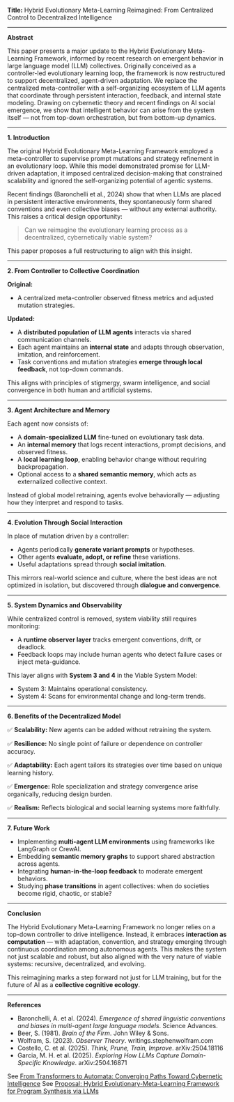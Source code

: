 **Title:**
Hybrid Evolutionary Meta-Learning Reimagined: From Centralized Control to Decentralized Intelligence

---

**Abstract**

This paper presents a major update to the Hybrid Evolutionary Meta-Learning Framework, informed by recent research on emergent behavior in large language model (LLM) collectives. Originally conceived as a controller-led evolutionary learning loop, the framework is now restructured to support decentralized, agent-driven adaptation. We replace the centralized meta-controller with a self-organizing ecosystem of LLM agents that coordinate through persistent interaction, feedback, and internal state modeling. Drawing on cybernetic theory and recent findings on AI social emergence, we show that intelligent behavior can arise from the system itself — not from top-down orchestration, but from bottom-up dynamics.

---

**1. Introduction**

The original Hybrid Evolutionary Meta-Learning Framework employed a meta-controller to supervise prompt mutations and strategy refinement in an evolutionary loop. While this model demonstrated promise for LLM-driven adaptation, it imposed centralized decision-making that constrained scalability and ignored the self-organizing potential of agentic systems.

Recent findings (Baronchelli et al., 2024) show that when LLMs are placed in persistent interactive environments, they spontaneously form shared conventions and even collective biases — without any external authority. This raises a critical design opportunity:

> Can we reimagine the evolutionary learning process as a decentralized, cybernetically viable system?

This paper proposes a full restructuring to align with this insight.

---

**2. From Controller to Collective Coordination**

**Original:**

* A centralized meta-controller observed fitness metrics and adjusted mutation strategies.

**Updated:**

* A **distributed population of LLM agents** interacts via shared communication channels.
* Each agent maintains an **internal state** and adapts through observation, imitation, and reinforcement.
* Task conventions and mutation strategies **emerge through local feedback**, not top-down commands.

This aligns with principles of stigmergy, swarm intelligence, and social convergence in both human and artificial systems.

---

**3. Agent Architecture and Memory**

Each agent now consists of:

* A **domain-specialized LLM** fine-tuned on evolutionary task data.
* An **internal memory** that logs recent interactions, prompt decisions, and observed fitness.
* A **local learning loop**, enabling behavior change without requiring backpropagation.
* Optional access to a **shared semantic memory**, which acts as externalized collective context.

Instead of global model retraining, agents evolve behaviorally — adjusting how they interpret and respond to tasks.

---

**4. Evolution Through Social Interaction**

In place of mutation driven by a controller:

* Agents periodically **generate variant prompts** or hypotheses.
* Other agents **evaluate, adopt, or refine** these variations.
* Useful adaptations spread through **social imitation**.

This mirrors real-world science and culture, where the best ideas are not optimized in isolation, but discovered through **dialogue and convergence**.

---

**5. System Dynamics and Observability**

While centralized control is removed, system viability still requires monitoring:

* A **runtime observer layer** tracks emergent conventions, drift, or deadlock.
* Feedback loops may include human agents who detect failure cases or inject meta-guidance.

This layer aligns with **System 3 and 4** in the Viable System Model:

* System 3: Maintains operational consistency.
* System 4: Scans for environmental change and long-term trends.

---

**6. Benefits of the Decentralized Model**

✅ **Scalability:** New agents can be added without retraining the system.

✅ **Resilience:** No single point of failure or dependence on controller accuracy.

✅ **Adaptability:** Each agent tailors its strategies over time based on unique learning history.

✅ **Emergence:** Role specialization and strategy convergence arise organically, reducing design burden.

✅ **Realism:** Reflects biological and social learning systems more faithfully.

---

**7. Future Work**

* Implementing **multi-agent LLM environments** using frameworks like LangGraph or CrewAI.
* Embedding **semantic memory graphs** to support shared abstraction across agents.
* Integrating **human-in-the-loop feedback** to moderate emergent behaviors.
* Studying **phase transitions** in agent collectives: when do societies become rigid, chaotic, or stable?

---

**Conclusion**

The Hybrid Evolutionary Meta-Learning Framework no longer relies on a top-down controller to drive intelligence. Instead, it embraces **interaction as computation** — with adaptation, convention, and strategy emerging through continuous coordination among autonomous agents. This makes the system not just scalable and robust, but also aligned with the very nature of viable systems: recursive, decentralized, and evolving.

This reimagining marks a step forward not just for LLM training, but for the future of AI as a **collective cognitive ecology**.

---

**References**

* Baronchelli, A. et al. (2024). *Emergence of shared linguistic conventions and biases in multi-agent large language models*. Science Advances.
* Beer, S. (1981). *Brain of the Firm*. John Wiley & Sons.
* Wolfram, S. (2023). *Observer Theory*. writings.stephenwolfram.com
* Costello, C. et al. (2025). *Think, Prune, Train, Improve*. arXiv:2504.18116
* Garcia, M. H. et al. (2025). *Exploring How LLMs Capture Domain-Specific Knowledge*. arXiv:2504.16871

See [From Transformers to Automata: Converging Paths Toward Cybernetic Intelligence](https://algoplexity.github.io/cybernetic-intelligence/transformers-to-automata.html)
See [Proposal: Hybrid Evolutionary-Meta-Learning Framework for Program Synthesis via LLMs](https://algoplexity.github.io/cybernetic-intelligence/hybrid-evolutionary-meta-learning-framework.html)
